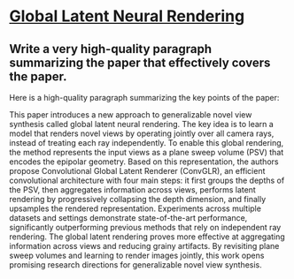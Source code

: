 # [Global Latent Neural Rendering](https://arxiv.org/abs/2312.08338)

## Write a very high-quality paragraph summarizing the paper that effectively covers the paper.

 Here is a high-quality paragraph summarizing the key points of the paper:

This paper introduces a new approach to generalizable novel view synthesis called global latent neural rendering. The key idea is to learn a model that renders novel views by operating jointly over all camera rays, instead of treating each ray independently. To enable this global rendering, the method represents the input views as a plane sweep volume (PSV) that encodes the epipolar geometry. Based on this representation, the authors propose Convolutional Global Latent Renderer (ConvGLR), an efficient convolutional architecture with four main steps: it first groups the depths of the PSV, then aggregates information across views, performs latent rendering by progressively collapsing the depth dimension, and finally upsamples the rendered representation. Experiments across multiple datasets and settings demonstrate state-of-the-art performance, significantly outperforming previous methods that rely on independent ray rendering. The global latent rendering proves more effective at aggregating information across views and reducing grainy artifacts. By revisiting plane sweep volumes and learning to render images jointly, this work opens promising research directions for generalizable novel view synthesis.
